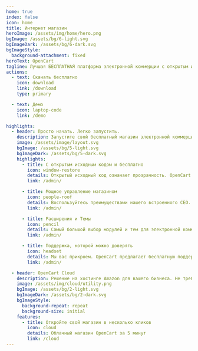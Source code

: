 ```yaml
---
home: true
index: false
icon: home
title: Интернет магазин
heroImage: /assets/img/home/hero.png
bgImage: /assets/bg/6-light.svg
bgImageDark: /assets/bg/6-dark.svg
bgImageStyle:
  background-attachment: fixed
heroText: OpenCart
tagline: Лучшая БЕСПЛАТНАЯ платформа электронной коммерции с открытым исходным кодом.
actions:
  - text: Скачать бесплатно
    icon: download
    link: /download
    type: primary

  - text: Демо
    icon: laptop-code
    link: /demo

highlights:
  - header: Просто начать. Легко запустить.
    description: Запустите свой бесплатный магазин электронной коммерции OpenCart прямо сейчас!
    image: /assets/image/layout.svg
    bgImage: /assets/bg/5-light.svg
    bgImageDark: /assets/bg/5-dark.svg
    highlights:
      - title: С открытым исходным кодом и бесплатно
        icon: window-restore
        details: Открытый исходный код означает прозрачность. OpenCart поставляется с бесплатными загрузками и обновлениями. Нулевая ежемесячная плата.
        link: /admin/

      - title: Мощное управление магазином
        icon: people-roof
        details: Воспользуйтесь преимуществами нашего встроенного СЕО. Легко управляйте товарами, клиентами, заказами, правилами налогообложения, кодами купонов и многим другим.
        link: /admin/

      - title: Расширения и Темы
        icon: pencil
        details: Самый большой выбор модулей и тем для электронной коммерции для расширения функциональности вашего магазина.
        link: /admin/

      - title: Поддержка, которой можно доверять
        icon: headset
        details: Мы вас прикроем. OpenCart предлагает бесплатную поддержку сообщества или специальную коммерческую поддержку.
        link: /admin/

  - header: OpenCart Cloud
    description: Решение на хостинге Amazon для вашего бизнеса. Не требует покупки и настройки хостинга. Он содержит несколько планов и каждый может выбрать план для себя, учитывая размер своего бизнеса. Предоставляется 7 дней бесплатного использования, чтобы вы могли воспользоваться всеми преимуществами OpenCart Cloud.
    image: /assets/img/cloud/utility.png
    bgImage: /assets/bg/2-light.svg
    bgImageDark: /assets/bg/2-dark.svg
    bgImageStyle:
      background-repeat: repeat
      background-size: initial
    features:
      - title: Откройте свой магазин в несколько кликов
        icon: cloud
        details: Облачный магазин OpenCart за 5 минут
        link: /cloud
---
```

